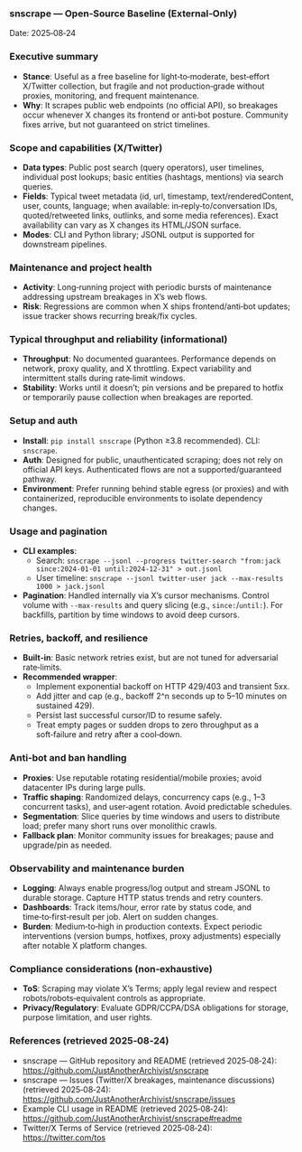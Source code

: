 ### snscrape — Open‑Source Baseline (External‑Only)

Date: 2025‑08‑24

### Executive summary
- **Stance**: Useful as a free baseline for light‑to‑moderate, best‑effort X/Twitter collection, but fragile and not production‑grade without proxies, monitoring, and frequent maintenance.
- **Why**: It scrapes public web endpoints (no official API), so breakages occur whenever X changes its frontend or anti‑bot posture. Community fixes arrive, but not guaranteed on strict timelines.

### Scope and capabilities (X/Twitter)
- **Data types**: Public post search (query operators), user timelines, individual post lookups; basic entities (hashtags, mentions) via search queries.
- **Fields**: Typical tweet metadata (id, url, timestamp, text/renderedContent, user, counts, language; when available: in‑reply‑to/conversation IDs, quoted/retweeted links, outlinks, and some media references). Exact availability can vary as X changes its HTML/JSON surface.
- **Modes**: CLI and Python library; JSONL output is supported for downstream pipelines.

### Maintenance and project health
- **Activity**: Long‑running project with periodic bursts of maintenance addressing upstream breakages in X’s web flows.
- **Risk**: Regressions are common when X ships frontend/anti‑bot updates; issue tracker shows recurring break/fix cycles.

### Typical throughput and reliability (informational)
- **Throughput**: No documented guarantees. Performance depends on network, proxy quality, and X throttling. Expect variability and intermittent stalls during rate‑limit windows.
- **Stability**: Works until it doesn’t; pin versions and be prepared to hotfix or temporarily pause collection when breakages are reported.

### Setup and auth
- **Install**: `pip install snscrape` (Python ≥3.8 recommended). CLI: `snscrape`.
- **Auth**: Designed for public, unauthenticated scraping; does not rely on official API keys. Authenticated flows are not a supported/guaranteed pathway.
- **Environment**: Prefer running behind stable egress (or proxies) and with containerized, reproducible environments to isolate dependency changes.

### Usage and pagination
- **CLI examples**:
  - Search: `snscrape --jsonl --progress twitter-search "from:jack since:2024-01-01 until:2024-12-31" > out.jsonl`
  - User timeline: `snscrape --jsonl twitter-user jack --max-results 1000 > jack.jsonl`
- **Pagination**: Handled internally via X’s cursor mechanisms. Control volume with `--max-results` and query slicing (e.g., `since:`/`until:`). For backfills, partition by time windows to avoid deep cursors.

### Retries, backoff, and resilience
- **Built‑in**: Basic network retries exist, but are not tuned for adversarial rate‑limits.
- **Recommended wrapper**:
  - Implement exponential backoff on HTTP 429/403 and transient 5xx.
  - Add jitter and cap (e.g., backoff 2^n seconds up to 5–10 minutes on sustained 429).
  - Persist last successful cursor/ID to resume safely.
  - Treat empty pages or sudden drops to zero throughput as a soft‑failure and retry after a cool‑down.

### Anti‑bot and ban handling
- **Proxies**: Use reputable rotating residential/mobile proxies; avoid datacenter IPs during large pulls.
- **Traffic shaping**: Randomized delays, concurrency caps (e.g., 1–3 concurrent tasks), and user‑agent rotation. Avoid predictable schedules.
- **Segmentation**: Slice queries by time windows and users to distribute load; prefer many short runs over monolithic crawls.
- **Fallback plan**: Monitor community issues for breakages; pause and upgrade/pin as needed.

### Observability and maintenance burden
- **Logging**: Always enable progress/log output and stream JSONL to durable storage. Capture HTTP status trends and retry counters.
- **Dashboards**: Track items/hour, error rate by status code, and time‑to‑first‑result per job. Alert on sudden changes.
- **Burden**: Medium‑to‑high in production contexts. Expect periodic interventions (version bumps, hotfixes, proxy adjustments) especially after notable X platform changes.

### Compliance considerations (non‑exhaustive)
- **ToS**: Scraping may violate X’s Terms; apply legal review and respect robots/robots‑equivalent controls as appropriate.
- **Privacy/Regulatory**: Evaluate GDPR/CCPA/DSA obligations for storage, purpose limitation, and user rights.

### References (retrieved 2025‑08‑24)
- snscrape — GitHub repository and README (retrieved 2025‑08‑24): https://github.com/JustAnotherArchivist/snscrape
- snscrape — Issues (Twitter/X breakages, maintenance discussions) (retrieved 2025‑08‑24): https://github.com/JustAnotherArchivist/snscrape/issues
- Example CLI usage in README (retrieved 2025‑08‑24): https://github.com/JustAnotherArchivist/snscrape#readme
- Twitter/X Terms of Service (retrieved 2025‑08‑24): https://twitter.com/tos